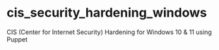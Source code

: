 # cis_security_hardening_windows
CIS (Center for Internet Security) Hardening for Windows 10 &amp; 11 using Puppet
